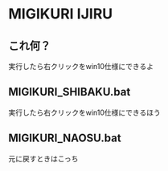 # MIGIKURI IJIRU

## これ何？
実行したら右クリックをwin10仕様にできるよ

## MIGIKURI_SHIBAKU.bat
実行したら右クリックをwin10仕様にできるほう

## MIGIKURI_NAOSU.bat
元に戻すときはこっち
